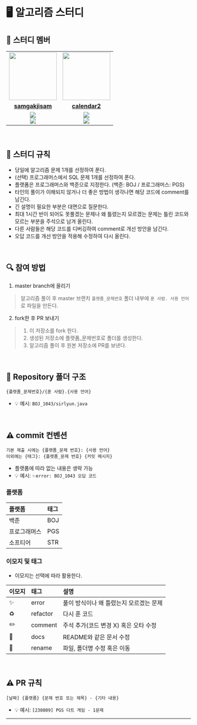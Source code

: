 # 🖥 알고리즘 스터디

## 🤖 스터디 멤버

<table>
  <tr>
    <td align="center">
      <a href="https://github.com/samgakjisam">
        <img src="https://avatars.githubusercontent.com/samgakjisam" width="130px;" alt="">
      </a>
    </td>
    <td align="center">
      <a href="https://github.com/calendar2">
        <img src="https://avatars.githubusercontent.com/calendar2" width="130px;" alt="">
      </a>
    </td>
  </tr>
  <tr>
    <td align="center">
      <a href="https://github.com/samgakjisam">
        <b>samgakjisam</b>
      </a>
    </td>
    <td align="center">
      <a href="https://github.com/calendar2">
        <b>calendar2</b>
      </a>
    </td>
  </tr>
  <tr> 
    <td align="center">
      <img src="https://img.shields.io/badge/Python-3776AB?style=for-the-badge&logo=python&logoColor=white"><br/>
      <img src="https://img.shields.io/badge/C++-007396?style=for-the-badge&logo=c++&logoColor=white">
    </td>
    <td align="center">
      <img src="https://img.shields.io/badge/Java-007396?style=for-the-badge&logo=java&logoColor=white"><br/>
      <img src="https://img.shields.io/badge/Python-3776AB?style=for-the-badge&logo=python&logoColor=white">
    </td>
  </tr>
</table>

<br/>

## 📌 스터디 규칙

- 당일에 알고리즘 문제 1개를 선정하여 푼다.
- (선택) 프로그래머스에서 SQL 문제 1개를 선정하여 푼다.
- 플랫폼은 프로그래머스와 백준으로 지정한다. (백준: BOJ / 프로그래머스: PGS)
- 타인의 풀이가 이해되지 않거나 더 좋은 방법이 생각나면 해당 코드에 comment를 남긴다.
- 긴 설명이 필요한 부분은 대면으로 질문한다.
- 최대 1시간 반이 되어도 못풀겠는 문제나 왜 틀렸는지 모르겠는 문제는 틀린 코드와 모르는 부분을 주석으로 남겨 올린다.
- 다른 사람들은 해당 코드를 디버깅하여 comment로 개선 방안을 남긴다.
- 오답 코드를 개선 방안을 적용해 수정하여 다시 올린다.

<br/>

## 🔍 참여 방법
1. master branch에 올리기
> 알고리즘 풀이 후 master 브랜치 `플랫폼_문제번호` 폴더 내부에 `푼 사람. 사용 언어`로 파일을 만든다.

2. fork한 후 PR 보내기
>  1) 이 저장소를 fork 한다.
>  2) 생성된 저장소에 플랫폼_문제번호로 폴더를 생성한다.
>  3) 알고리즘 풀이 후 원본 저장소에 PR를 보낸다.

<br/>

## 📁 Repository 폴더 구조

```
{플랫폼_문제번호}/{푼 사람}.{사용 언어}
```

- 💡 예시: `BOJ_1043/sirlyun.java`

<br/>

## ⚠️ commit 컨벤션

```
기본 제출 시에는 {플랫폼_문제 번호}: {사용 언어}
이외에는 {태그}: {플랫폼_문제 번호} {커밋 메시지}
```

- 플랫폼에 따라 없는 내용은 생략 가능
- 💡 예시: `✨error: BOJ_1043 오답 코드`

### 플랫폼

| 플랫폼       | 태그 |
| :----------- | :--- |
| 백준         | BOJ  |
| 프로그래머스 | PGS  |
| 소프티어     | STR  |

### 이모지 및 태그

- 이모지는 선택에 따라 활용한다.

| 이모지 | 태그     | 설명                                    |
| :----- | :------- | :-------------------------------------- |
| ✨     | error    | 풀이 방식이나 왜 틀렸는지 모르겠는 문제 |
| ♻️     | refactor | 다시 푼 코드                            |
| ✏️     | comment  | 주석 추가(코드 변경 X) 혹은 오타 수정   |
| 📝     | docs     | README와 같은 문서 수정                 |
| 🚚     | rename   | 파일, 폴더명 수정 혹은 이동             |

<br/>

## ⚠️ PR 규칙

```
[날짜] {플랫폼} {문제 번호 또는 제목} - {기타 내용}
```

- 💡 예시: `[230809] PGS 다트 게임 - 1문제`

---

<br/>
